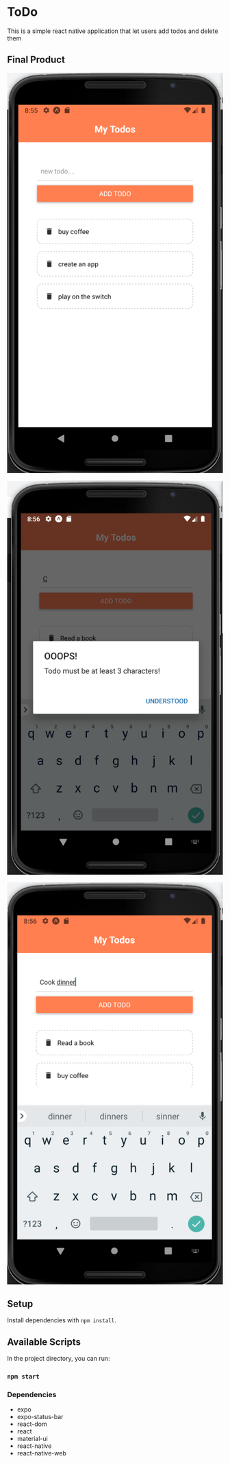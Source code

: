 # ToDo 
This is a simple react native application that let users add todos and delete them

## Final Product
 
!["Main Page"](https://github.com/SarahAlAshwal/ToDoApp/blob/master/images/home.png)

!["Alert"](https://github.com/SarahAlAshwal/ToDoApp/blob/master/images/alert.png)

!["Adding todo"](https://github.com/SarahAlAshwal/ToDoApp/blob/master/images/addTodo.png)



## Setup

Install dependencies with `npm install`.

## Available Scripts

In the project directory, you can run:

### `npm start`



### Dependencies

- expo
- expo-status-bar
- react-dom
- react
- material-ui
- react-native
- react-native-web

